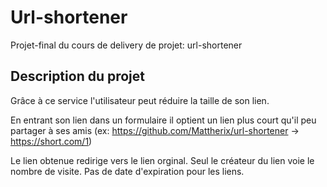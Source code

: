 # Url-shortener

Projet-final du cours de delivery de projet: url-shortener

## Description du projet

Grâce à ce service l'utilisateur peut réduire la taille de son lien.

En entrant son lien dans un formulaire il optient un lien plus court qu'il peu partager à ses amis (ex: https://github.com/Mattherix/url-shortener -> https://short.com/1)

Le lien obtenue redirige vers le lien orginal. Seul le créateur du lien voie le nombre de visite. Pas de date d'expiration pour les liens.
